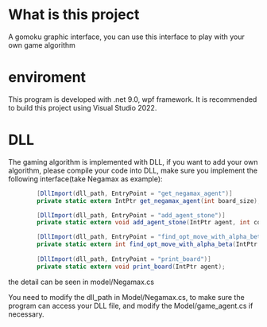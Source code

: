 # What is this project
A gomoku graphic interface, you can use this interface to play with your own game algorithm

# enviroment
This program is developed with .net 9.0, wpf framework. 
It is recommended to build this project using Visual Studio 2022.

# DLL
The gaming algorithm is implemented with DLL, if you want to add your own algorithm, please compile your code into DLL, make sure you implement the following interface(take Negamax as example):
```cs
        [DllImport(dll_path, EntryPoint = "get_negamax_agent")]
        private static extern IntPtr get_negamax_agent(int board_size);

        [DllImport(dll_path, EntryPoint = "add_agent_stone")]
        private static extern void add_agent_stone(IntPtr agent, int color, int y, int x);

        [DllImport(dll_path, EntryPoint = "find_opt_move_with_alpha_beta")]
        private static extern int find_opt_move_with_alpha_beta(IntPtr agent, int color, ref int rec_y, ref int rec_x, int time_limit);
        
        [DllImport(dll_path, EntryPoint = "print_board")]
        private static extern void print_board(IntPtr agent);
```
the detail can be seen in model/Negamax.cs

You need to modify the dll_path in Model/Negamax.cs, to make sure the program can access your DLL file, and modify the Model/game_agent.cs if necessary.



